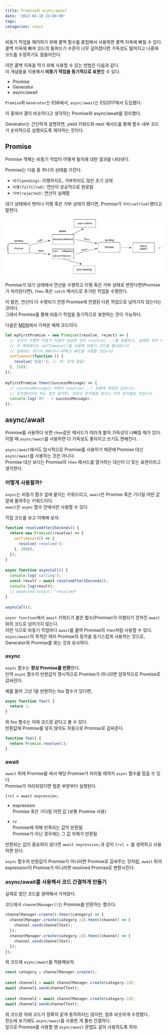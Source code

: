 ```yaml
---
title: Promise와 async/await
date: '2022-04-18 23:00:00'
tags:
categories: react
---
```


비동기 작업을 제어하기 위해 콜백 함수를 중첩해서 사용하면 콜백 지옥에 빠질 수 있다.  
콜백 지옥에 빠져 코드의 들여쓰기 수준이 너무 깊어졌다면 가독성도 떨어지고 나중에 코드를 수정하기도 힘들어진다.

이런 콜백 지옥을 막기 위해 사용할 수 있는 방법은 다음과 같다.  
이 개념들을 이용해서 **비동기 작업을 동기적으로 표현**할 수 있다.

- Promise
- Generator
- async/await

`Promise`와 `Generator`는 ES6에서, `async/await`는 ES2017에서 도입됐다.

이 중에서 결이 비슷하다고 생각하는 Promise와 async/await를 정리했다.

Generator는 간단하게 설명하면, yield 키워드와 next 메서드를 통해 함수 내부 코드가 순차적으로 실행되도록 제어하는 것이다.

## Promise

Promise 객체는 비동기 작업이 어떻게 될지에 대한 결과를 나타낸다.

Promise는 다음 중 하나의 상태를 가진다.

- `대기(pending)`: 이행하지도, 거부하지도 않은 초기 상태
- `이행(fulfilled)`: 연산이 성공적으로 완료됨
- `거부(rejected)`: 연산이 실패함

대기 상태에서 벗어나 이행 혹은 거부 상태가 됐다면, Promise가 `처리(settled)`됐다고 말한다.

![promise-flow.png](promise-flow.png)

Promise가 대기 상태에서 연산을 수행하고 이행 혹은 거부 상태로 변한다면(Promise가 처리된다면), `then` 혹은 `catch` 메서드로 추가된 작업을 수행한다.

이 말은, 연산이 다 수행되기 전엔 Promise에 연결된 다른 작업으로 넘어가지 않는다는 것이다.  
그래서 Promise를 통해 비동기 작업을 동기적으로 표현하는 것이 가능하다.

다음은 [MDN](https://developer.mozilla.org/ko/docs/Web/JavaScript/Reference/Global_Objects/Promise#%EC%98%88%EC%A0%9C)에서 가져온 예제 코드이다.

```js
let myFirstPromise = new Promise((resolve, reject) => {
  // 우리가 수행한 비동기 작업이 성공한 경우 resolve(...)를 호출하고, 실패한 경우 reject(...)를 호출합니다.
  // 이 예제에서는 setTimeout()을 사용해 비동기 코드를 흉내냅니다.
  // 실제로는 여기서 XHR이나 HTML5 API를 사용할 것입니다.
  setTimeout(function () {
    resolve('성공!'); // 와! 문제 없음!
  }, 250);
});

myFirstPromise.then((successMessage) => {
  // successMessage는 위에서 resolve(...) 호출에 제공한 값입니다.
  // 문자열이어야 하는 법은 없지만, 위에서 문자열을 줬으니 아마 문자열일 것입니다.
  console.log('와! ' + successMessage);
});
```

## async/await

Promise를 사용하다 보면 `then`같은 메서드가 여러개 붙어 가독성이 나빠질 때가 있다.  
이럴 때 `async/await`를 사용하면 더 가독성도 좋아지고 쓰기도 편해진다.

`async/await`에서도 암시적으로 Promise를 사용하기 때문에 Promise 대신 `async/await`를 사용하는 것은 아니다.  
Promise 대신 보다는 Promise의 `then` 메서드를 열거하는 대신이 더 맞는 표현이라고 생각한다.

### 어떻게 사용할까?

`async`는 비동기 함수 앞에 붙이는 키워드이고, `await`은 Promise 혹은 기다릴 어떤 값 앞에 붙여주는 키워드이다.  
`await`은 `async` 함수 안에서만 사용할 수 있다.

직접 코드를 보고 이해해 보자.

```js
function resolveAfter2Seconds() {
  return new Promise((resolve) => {
    setTimeout(() => {
      resolve('resolved');
    }, 2000);
  });
}

async function asyncCall() {
  console.log('calling');
  const result = await resolveAfter2Seconds();
  console.log(result);
  // expected output: "resolved"
}

asyncCall();
```

`async function`에서 `await` 키워드가 붙은 함수(Promise)가 이행되기 전까진 `await` 뒤의 코드로 넘어가지 않는다.  
이런 식으로 비동기 작업마다 `await`를 붙여 Promise의 `then`처럼 사용할 수 있다.  
`async/await`의 목적은 여러 Promise의 동작을 동기스럽게 사용하는 것으로, Generator와 Promise를 묶는 것과 유사하다.

### async

`async` 함수는 **항상 Promise를 반환**한다.  
만약 `async` 함수의 반환값이 명시적으로 Promise가 아니라면 암묵적으로 Promise로 감싸진다.

예를 들어 그냥 1을 반환하는 foo 함수가 있다면,

```js
async function foo() {
  return 1;
}
```

위 foo 함수는 아래 코드랑 같다고 볼 수 있다.  
반환값에 Promise를 넣지 않아도 자동으로 Promise로 감싸준다.

```js
function foo() {
  return Promise.resolve(1);
}
```

### await

`await` 뒤에 Promise를 써서 해당 Promise가 처리될 때까지 `async` 함수를 멈출 수 있다.  
Promise가 처리되었다면 멈춘 부분부터 실행된다.

```
[rv] = await expression;
```

- expression  
  Promise 혹은 기다릴 어떤 값 (보통 Promise 사용)

- rv  
  Promise에 의해 만족되는 값이 반환됨  
  Promise가 아닌 경우에는 그 값 자체가 반환됨

반환되는 값이 중요하지 않다면 `await expression;`과 같이 `[rv] = `를 생략하고 사용하면 된다.

`async` 함수의 반환값이 Promise가 아니라면 Promise로 감싸주는 것처럼, `await` 뒤의 expression이 Promise가 아니라면 resolved Promise로 변환시킨다.

### async/await를 사용해서 코드 간결하게 만들기

실제로 썼던 코드를 생략해서 가져왔다.

코드에서 `channelManager()`는 Promise를 반환하는 함수다.

```jsx
channelManager.create().then((category) => {
  channelManager.create(category.id).then((channel) => {
    channel.send(channelText);
  });
  channelManager.create(category.id).then((channel) => {
    channel.send(channelText);
  });
});
```

위 코드에 `async/await`를 적용해보자.

```jsx
const category = channelManager.create();

const channel1 = await channelManager.create(category.id);
await channel1.send(channelText);

const channel2 = await channelManager.create(category.id);
await channel2.send(channelText);
```

위 코드랑 아래 코드가 정확히 같게 동작하지는 않지만, 얼추 비슷하게 수정했다.  
한눈에 보기에도 `async/await`를 사용한 게 훨씬 간결하다.  
앞으로 Promise를 사용할 땐 `async/await` 문법도 같이 사용하도록 하자.

```toc

```
